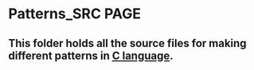 # Patterns_SRC PAGE

## This folder holds all the source files for making different patterns in [C language](https://en.wikipedia.org/wiki/C_(programming_language)).
